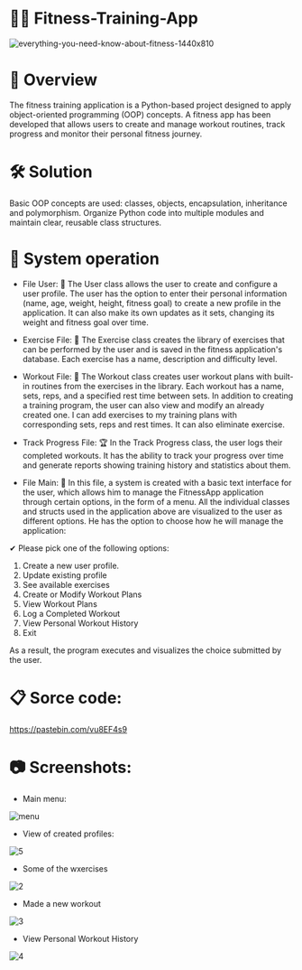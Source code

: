 # 🏋️‍♂️ Fitness-Training-App

![everything-you-need-know-about-fitness-1440x810](https://github.com/user-attachments/assets/6db46533-87eb-4461-aaad-2cc98033e87a)

# 🚀 Overview

The fitness training application is a Python-based project designed to apply object-oriented programming (OOP) concepts. A fitness app has been developed that allows users to create and manage workout routines, track progress and monitor their personal fitness journey.

# 🛠️ Solution

Basic OOP concepts are used: classes, objects, encapsulation, inheritance and polymorphism. Organize Python code into multiple modules and maintain clear, reusable class structures.

# 📝 System operation

 - File User: 👤 The User class allows the user to create and configure a user profile. The user has the option to enter their personal information (name, age, weight, height, fitness goal) to create a new profile in the application. It can also make its own updates as it sets, changing its weight and fitness goal over time.

 - Exercise File: 🔩 The Exercise class creates the library of exercises that can be performed by the user and is saved in the fitness application's database.
Each exercise has a name, description and difficulty level.

 - Workout File: 🥇 The Workout class creates user workout plans with built-in routines from the exercises in the library. Each workout has a name, sets, reps, and a specified rest time between sets. In addition to creating a training program, the user can also view and modify an already created one. I can add exercises to my training plans with corresponding sets, reps and rest times. It can also eliminate exercise.

 - Track Progress File: 🏆 In the Track Progress class, the user logs their completed workouts. It has the ability to track your progress over time and generate reports showing training history and statistics about them.

 - File Main: 🔑 In this file, a system is created with a basic text interface for the user, which allows him to manage the FitnessApp application through certain options, in the form of a menu. All the individual classes and structs used in the application above are visualized to the user as different options. He has the option to choose how he will manage the application:

✔ Please pick one of the following options:
 1. Create a new user profile.
 2. Update existing profile
 3. See available exercises
 4. Create or Modify Workout Plans
 5. View Workout Plans
 6. Log a Completed Workout
 7. View Personal Workout History
 8. Exit

As a result, the program executes and visualizes the choice submitted by the user.

# 📋 Sorce code:

https://pastebin.com/vu8EF4s9

# 📷 Screenshots:

 - Main menu:

![menu](https://github.com/user-attachments/assets/fd49fe1e-635d-450e-98aa-f6c6ff031876)

 - View of created profiles:

![5](https://github.com/user-attachments/assets/6ba1ddc5-29e3-4075-882b-45d0437a872b)

 - Some of the wxercises

![2](https://github.com/user-attachments/assets/0a6187ed-ed9a-48df-a685-dbbd6503436f)

 - Made a new workout

![3](https://github.com/user-attachments/assets/0491e218-6f63-4482-a14c-69336b488270)

 - View Personal Workout History

![4](https://github.com/user-attachments/assets/1c839a72-132a-4a72-90d9-620e4dda5f68)


